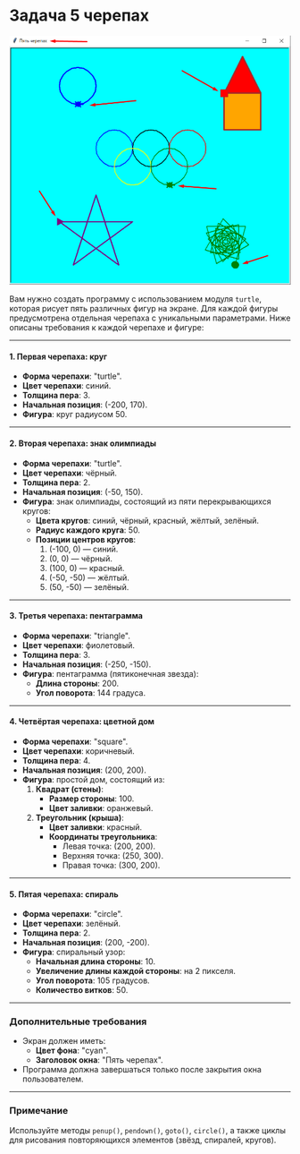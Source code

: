 # Задача 5 черепах

<div>
    <img src="images/task.png">
</div>

Вам нужно создать программу с использованием модуля `turtle`, которая рисует пять различных фигур на экране. Для каждой фигуры предусмотрена отдельная черепаха с уникальными параметрами. Ниже описаны требования к каждой черепахе и фигуре:

---

#### 1. **Первая черепаха: круг**
- **Форма черепахи**: "turtle".
- **Цвет черепахи**: синий.
- **Толщина пера**: 3.
- **Начальная позиция**: (-200, 170).
- **Фигура**: круг радиусом 50.

---

#### 2. **Вторая черепаха: знак олимпиады**
- **Форма черепахи**: "turtle".
- **Цвет черепахи**: чёрный.
- **Толщина пера**: 2.
- **Начальная позиция**: (-50, 150).
- **Фигура**: знак олимпиады, состоящий из пяти перекрывающихся кругов:
  - **Цвета кругов**: синий, чёрный, красный, жёлтый, зелёный.
  - **Радиус каждого круга**: 50.
  - **Позиции центров кругов**:
    1. (-100, 0) — синий.
    2. (0, 0) — чёрный.
    3. (100, 0) — красный.
    4. (-50, -50) — жёлтый.
    5. (50, -50) — зелёный.

---

#### 3. **Третья черепаха: пентаграмма**
- **Форма черепахи**: "triangle".
- **Цвет черепахи**: фиолетовый.
- **Толщина пера**: 3.
- **Начальная позиция**: (-250, -150).
- **Фигура**: пентаграмма (пятиконечная звезда):
  - **Длина стороны**: 200.
  - **Угол поворота**: 144 градуса.

---

#### 4. **Четвёртая черепаха: цветной дом**
- **Форма черепахи**: "square".
- **Цвет черепахи**: коричневый.
- **Толщина пера**: 4.
- **Начальная позиция**: (200, 200).
- **Фигура**: простой дом, состоящий из:
  1. **Квадрат (стены)**:
     - **Размер стороны**: 100.
     - **Цвет заливки**: оранжевый.
  2. **Треугольник (крыша)**:
     - **Цвет заливки**: красный.
     - **Координаты треугольника**:
       - Левая точка: (200, 200).
       - Верхняя точка: (250, 300).
       - Правая точка: (300, 200).

---

#### 5. **Пятая черепаха: спираль**
- **Форма черепахи**: "circle".
- **Цвет черепахи**: зелёный.
- **Толщина пера**: 2.
- **Начальная позиция**: (200, -200).
- **Фигура**: спиральный узор:
  - **Начальная длина стороны**: 10.
  - **Увеличение длины каждой стороны**: на 2 пикселя.
  - **Угол поворота**: 105 градусов.
  - **Количество витков**: 50.

---

### Дополнительные требования
- Экран должен иметь:
  - **Цвет фона**: "cyan".
  - **Заголовок окна**: "Пять черепах".
- Программа должна завершаться только после закрытия окна пользователем.

---

### Примечание
Используйте методы `penup()`, `pendown()`, `goto()`, `circle()`, а также циклы для рисования повторяющихся элементов (звёзд, спиралей, кругов).